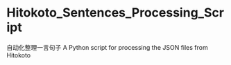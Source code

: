 # Hitokoto_Sentences_Processing_Script
自动化整理一言句子 A Python script for processing the JSON files from Hitokoto
